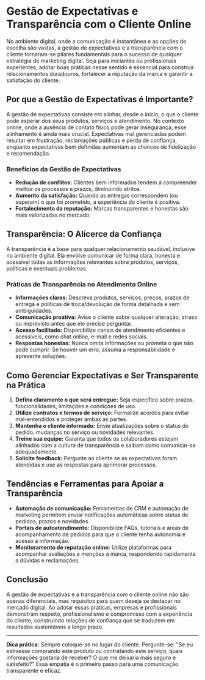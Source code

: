 # Gestão de Expectativas e Transparência com o Cliente Online

No ambiente digital, onde a comunicação é instantânea e as opções de escolha são vastas, a gestão de expectativas e a transparência com o cliente tornaram-se pilares fundamentais para o sucesso de qualquer estratégia de marketing digital. Seja para iniciantes ou profissionais experientes, adotar boas práticas nesse sentido é essencial para construir relacionamentos duradouros, fortalecer a reputação da marca e garantir a satisfação do cliente.

## Por que a Gestão de Expectativas é Importante?

A gestão de expectativas consiste em alinhar, desde o início, o que o cliente pode esperar dos seus produtos, serviços e atendimento. No contexto online, onde a ausência de contato físico pode gerar insegurança, esse alinhamento é ainda mais crucial. Expectativas mal gerenciadas podem resultar em frustração, reclamações públicas e perda de confiança, enquanto expectativas bem definidas aumentam as chances de fidelização e recomendação.

### Benefícios da Gestão de Expectativas

- **Redução de conflitos:** Clientes bem informados tendem a compreender melhor os processos e prazos, diminuindo atritos.
- **Aumento da satisfação:** Quando as entregas correspondem (ou superam) o que foi prometido, a experiência do cliente é positiva.
- **Fortalecimento da reputação:** Marcas transparentes e honestas são mais valorizadas no mercado.

## Transparência: O Alicerce da Confiança

A transparência é a base para qualquer relacionamento saudável, inclusive no ambiente digital. Ela envolve comunicar de forma clara, honesta e acessível todas as informações relevantes sobre produtos, serviços, políticas e eventuais problemas.

### Práticas de Transparência no Atendimento Online

- **Informações claras:** Descreva produtos, serviços, preços, prazos de entrega e políticas de troca/devolução de forma detalhada e sem ambiguidades.
- **Comunicação proativa:** Avise o cliente sobre qualquer alteração, atraso ou imprevisto antes que ele precise perguntar.
- **Acesso facilitado:** Disponibilize canais de atendimento eficientes e acessíveis, como chat online, e-mail e redes sociais.
- **Respostas honestas:** Nunca omita informações ou prometa o que não pode cumprir. Se houver um erro, assuma a responsabilidade e apresente soluções.

## Como Gerenciar Expectativas e Ser Transparente na Prática

1. **Defina claramente o que será entregue:** Seja específico sobre prazos, funcionalidades, limitações e condições de uso.
2. **Utilize contratos e termos de serviço:** Formalize acordos para evitar mal-entendidos e proteger ambas as partes.
3. **Mantenha o cliente informado:** Envie atualizações sobre o status do pedido, mudanças no serviço ou novidades relevantes.
4. **Treine sua equipe:** Garanta que todos os colaboradores estejam alinhados com a cultura de transparência e saibam como comunicar-se adequadamente.
5. **Solicite feedback:** Pergunte ao cliente se as expectativas foram atendidas e use as respostas para aprimorar processos.

## Tendências e Ferramentas para Apoiar a Transparência

- **Automação de comunicação:** Ferramentas de CRM e automação de marketing permitem enviar notificações automáticas sobre status de pedidos, prazos e novidades.
- **Portais de autoatendimento:** Disponibilize FAQs, tutoriais e áreas de acompanhamento de pedidos para que o cliente tenha autonomia e acesso à informação.
- **Monitoramento de reputação online:** Utilize plataformas para acompanhar avaliações e menções à marca, respondendo rapidamente a dúvidas e reclamações.

## Conclusão

A gestão de expectativas e a transparência com o cliente online não são apenas diferenciais, mas requisitos para quem deseja se destacar no mercado digital. Ao adotar essas práticas, empresas e profissionais demonstram respeito, profissionalismo e compromisso com a experiência do cliente, construindo relações de confiança que se traduzem em resultados sustentáveis a longo prazo.

---

**Dica prática:** Sempre coloque-se no lugar do cliente. Pergunte-se: "Se eu estivesse comprando este produto ou contratando este serviço, quais informações gostaria de receber? O que me deixaria mais seguro e satisfeito?" Essa empatia é o primeiro passo para uma comunicação transparente e eficaz.